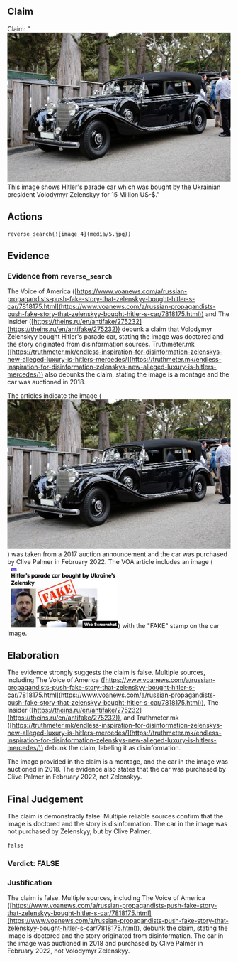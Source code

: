 ## Claim
Claim: "![image 4](media/5.jpg) This image shows Hitler's parade car which was bought by the Ukrainian president Volodymyr Zelenskyy for 15 Million US-$."

## Actions
```
reverse_search(![image 4](media/5.jpg))
```

## Evidence
### Evidence from `reverse_search`
The Voice of America ([https://www.voanews.com/a/russian-propagandists-push-fake-story-that-zelenskyy-bought-hitler-s-car/7818175.html](https://www.voanews.com/a/russian-propagandists-push-fake-story-that-zelenskyy-bought-hitler-s-car/7818175.html)) and The Insider ([https://theins.ru/en/antifake/275232](https://theins.ru/en/antifake/275232)) debunk a claim that Volodymyr Zelenskyy bought Hitler's parade car, stating the image was doctored and the story originated from disinformation sources. Truthmeter.mk ([https://truthmeter.mk/endless-inspiration-for-disinformation-zelenskys-new-alleged-luxury-is-hitlers-mercedes/](https://truthmeter.mk/endless-inspiration-for-disinformation-zelenskys-new-alleged-luxury-is-hitlers-mercedes/)) also debunks the claim, stating the image is a montage and the car was auctioned in 2018.

The articles indicate the image (![image 4](media/5.jpg)) was taken from a 2017 auction announcement and the car was purchased by Clive Palmer in February 2022. The VOA article includes an image (![image 163](media/2025-08-06_17-30-1754501421-417756.jpg)) with the "FAKE" stamp on the car image.


## Elaboration
The evidence strongly suggests the claim is false. Multiple sources, including The Voice of America ([https://www.voanews.com/a/russian-propagandists-push-fake-story-that-zelenskyy-bought-hitler-s-car/7818175.html](https://www.voanews.com/a/russian-propagandists-push-fake-story-that-zelenskyy-bought-hitler-s-car/7818175.html)), The Insider ([https://theins.ru/en/antifake/275232](https://theins.ru/en/antifake/275232)), and Truthmeter.mk ([https://truthmeter.mk/endless-inspiration-for-disinformation-zelenskys-new-alleged-luxury-is-hitlers-mercedes/](https://truthmeter.mk/endless-inspiration-for-disinformation-zelenskys-new-alleged-luxury-is-hitlers-mercedes/)) debunk the claim, labeling it as disinformation.

The image provided in the claim is a montage, and the car in the image was auctioned in 2018. The evidence also states that the car was purchased by Clive Palmer in February 2022, not Zelenskyy.


## Final Judgement
The claim is demonstrably false. Multiple reliable sources confirm that the image is doctored and the story is disinformation. The car in the image was not purchased by Zelenskyy, but by Clive Palmer.

`false`

### Verdict: FALSE

### Justification
The claim is false. Multiple sources, including The Voice of America ([https://www.voanews.com/a/russian-propagandists-push-fake-story-that-zelenskyy-bought-hitler-s-car/7818175.html](https://www.voanews.com/a/russian-propagandists-push-fake-story-that-zelenskyy-bought-hitler-s-car/7818175.html)), debunk the claim, stating the image is doctored and the story originated from disinformation. The car in the image was auctioned in 2018 and purchased by Clive Palmer in February 2022, not Volodymyr Zelenskyy.

